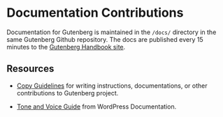 # Documentation Contributions

Documentation for Gutenberg is maintained in the `/docs/` directory in the same Gutenberg Github repository. The docs are published every 15 minutes to the [Gutenberg Handbook site](https://wordpress.org/gutenberg/handbook/).

## Resources

* [Copy Guidelines](/docs/contributors/copy-guide.md) for writing instructions, documentations, or other contributions to Gutenberg project.

* [Tone and Voice Guide](https://make.wordpress.org/docs/handbook/documentation-team-handbook/tone-and-voice-guide/) from WordPress Documentation.
